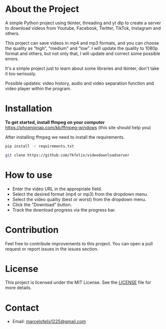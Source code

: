 <h1>
    About the Project
</h1>

A simple Python project using tkinter, threading and yt dlp to create a server to download videos from Youtube, Facebook, Twitter, TikTok, Instagram and others.


This project can save videos in mp4 and mp3 formats, and you can choose the quality as “high”, “medium” and “low”. I will update the quality to 1080p format and others, but not only that, I will update and correct some possible errors.

It's a simple project just to learn about some libraries and tkinter, don't take it too seriously.

Possible updates: video history, audio and video separation function and video player within the program.

<h1>
    Installation
</h1>

**To get started, install ffmpeg on your computer** \
https://phoenixnap.com/kb/ffmpeg-windows (this site should help you)

After installing ffmpeg we need to install the requirements.

```bash
pip install -r requirements.txt
```

```bash
git clone https://github.com/7kfelix/videodownloadserver
```

<h1>
    How to use
</h1>

 - Enter the video URL in the appropriate field.
 - Select the desired format (mp4 or mp3) from the dropdown menu.
 - Select the video quality (best or worst) from the dropdown menu.
 - Click the "Download" button.
 - Track the download progress via the progress bar.

<h1>
    Contribution
</h1>

Feel free to contribute improvements to this project. You can open a pull request or report issues in the issues section.

<h1>
    License
</h1>

This project is licensed under the MIT License. See the [LICENSE](https://github.com/7kfelix/videodownloadserver/blob/main/LICENSE) file for more details.

<h1>
    Contact
</h1>

 - Email: marcelofelix1225@gmail.com
